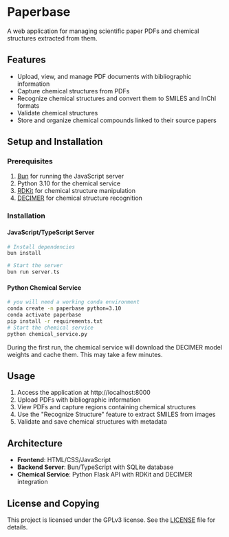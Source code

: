 # Paperbase 

A web application for managing scientific paper PDFs and chemical structures extracted from them.


## Features

- Upload, view, and manage PDF documents with bibliographic information
- Capture chemical structures from PDFs
- Recognize chemical structures and convert them to SMILES and InChI formats
- Validate chemical structures
- Store and organize chemical compounds linked to their source papers

## Setup and Installation

### Prerequisites

1. [Bun](https://bun.sh/) for running the JavaScript server
2. Python 3.10 for the chemical service
3. [RDKit](https://www.rdkit.org/) for chemical structure manipulation
4. [DECIMER](https://github.com/Kohulan/DECIMER-Image_Transformer/) for chemical structure recognition

### Installation

#### JavaScript/TypeScript Server

```bash
# Install dependencies
bun install

# Start the server
bun run server.ts
```

#### Python Chemical Service

```bash
# you will need a working conda environment 
conda create -n paperbase python=3.10
conda activate paperbase 
pip install -r requirements.txt
# Start the chemical service
python chemical_service.py
```

During the first run, the chemical service will download the DECIMER model weights and cache them.
This may take a few minutes. 

## Usage

1. Access the application at http://localhost:8000
2. Upload PDFs with bibliographic information
3. View PDFs and capture regions containing chemical structures
4. Use the "Recognize Structure" feature to extract SMILES from images
5. Validate and save chemical structures with metadata

## Architecture

- **Frontend**: HTML/CSS/JavaScript
- **Backend Server**: Bun/TypeScript with SQLite database
- **Chemical Service**: Python Flask API with RDKit and DECIMER integration

## License and Copying

This project is licensed under the GPLv3 license. See the [LICENSE](LICENSE) file for details.
